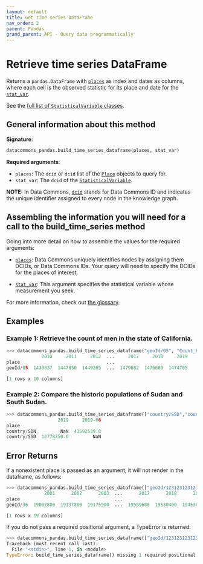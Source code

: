 ```yaml
---
layout: default
title: Get time series DataFrame
nav_order: 2
parent: Pandas
grand_parent: API - Query data programmatically
---
```


# Retrieve time series DataFrame

Returns a `pandas.DataFrame` with [`places`](https://datacommons.org/browser/Place)
as index and dates as columns, where each cell is the observed statistic for
its place and date for the 
[`stat_var`](https://datacommons.org/browser/StatisticalVariable).

See the [full list of `StatisticalVariable` classes](/statistical_variables.html).

## General information about this method

**Signature**: 

```python
datacommons_pandas.build_time_series_dataframe(places, stat_var)
```

**Required arguments**:

* `places`: The `dcid` or `dcid` list of the [`Place`](https://datacommons.org/browser/Place) objects to query for.
* `stat_var`: The `dcid` of the [`StatisticalVariable`](https://datacommons.org/browser/StatisticalVariable).

**NOTE:** In Data Commons, [`dcid`](/glossary.html) stands for Data Commons ID and indicates the unique identifier assigned to every node in the knowledge graph.

## Assembling the information you will need for a call to the build_time_series method

Going into more detail on how to assemble the values for the required arguments:

 - [`places`](/glossary.html): Data Commons uniquely identifies nodes by assigning them DCIDs, or Data Commons IDs. Your query will need to specify the DCIDs for the places of interest.

 - [`stat_var`](/glossary.html): This argument specifies the statistical variable whose measurement you seek.

For more information, check out [the glossary](/glossary.html).

## Examples

### Example 1: Retrieve the count of men in the state of California.

```python
>>> datacommons_pandas.build_time_series_dataframe("geoId/05", "Count_Person_Male")
             2010     2011     2012  ...     2017     2018     2019
place                                ...                           
geoId/05  1430837  1447850  1449265  ...  1479682  1476680  1474705

[1 rows x 10 columns]
```

### Example 2: Compare the historic populations of Sudan and South Sudan.

```python
>>> datacommons_pandas.build_time_series_dataframe(["country/SSD","country/SDN"], "Count_Person")
                   2019     2019-06
place                              
country/SDN         NaN  41592539.0
country/SSD  12778250.0         NaN
```

## Error Returns

If a nonexistent place is passed as an argument, it will not render in the dataframe, as follows:

```python
>>> datacommons_pandas.build_time_series_dataframe(["geoId/123123123123123123","geoId/36"], "Count_Person")
              2001      2002      2003  ...      2017      2018      2019
place                                   ...                              
geoId/36  19082800  19137800  19175900  ...  19589600  19530400  19453600

[1 rows x 19 columns]
```

If you do not pass a required positional argument, a TypeError is returned:

```python
>>> datacommons_pandas.build_time_series_dataframe(["geoId/123123123123123123","geoId/36"])
Traceback (most recent call last):
  File "<stdin>", line 1, in <module>
TypeError: build_time_series_dataframe() missing 1 required positional argument: 'stat_var'
```
